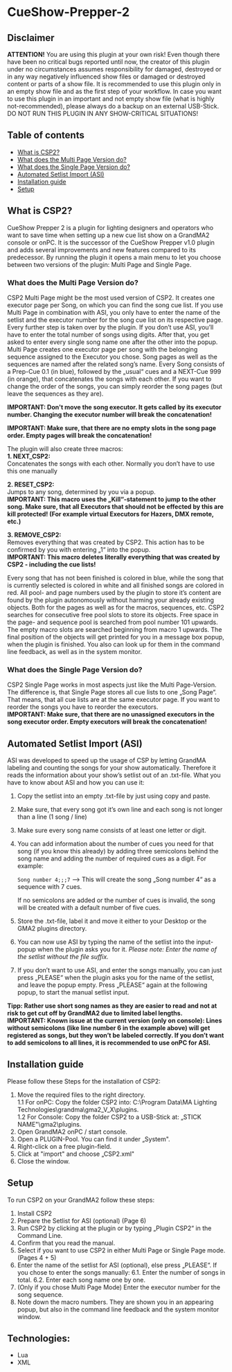 # CueShow-Prepper-2

## Disclaimer
__ATTENTION!__
You are using this plugin at your own risk!
Even though there have been no critical bugs reported until now, the creator of this plugin under no circumstances assumes responsibility for damaged, destroyed or in any way negatively influenced show files or damaged or destroyed content or parts of a show file.
It is recommended to use this plugin only in an empty show file and as the first step of your workflow.
In case you want to use this plugin in an important and not empty show file (what is highly not-recommended), please always do a backup on an external USB-Stick.
DO NOT RUN THIS PLUGIN IN ANY SHOW-CRITICAL SITUATIONS!


## Table of contents
* [What is CSP2?](#what-is-csp2?)
* [What does the Multi Page Version do?](#what-does-the-multi-page-version-do?)
* [What does the Single Page Version do?](#what-does-the-signle-page-version-do?)
* [Automated Setlist Import (ASI)](#automated-setlist-import-(asi))
* [Installation guide](#installation-guide)
* [Setup](#setup)


## What is CSP2?
CueShow Prepper 2 is a plugin for lighting designers and operators who want to save time when setting up a new cue list show on a GrandMA2 console or onPC.
It is the successor of the CueShow Prepper v1.0 plugin and adds several improvements and new features compared to its predecessor. By running the plugin it opens a main menu to let you choose between two versions of the plugin:
Multi Page and Single Page. 


### What does the Multi Page Version do?
CSP2 Multi Page might be the most used version of CSP2. It creates one executor page per Song, on which you can find the song cue list.
If you use Multi Page in combination with ASI, you only have to enter the name of the setlist and the executor number for the song cue list on its respective page. Every further step is taken over by the plugin.
If you don’t use ASI, you’ll have to enter the total number of songs using digits. After that, you get asked to enter every single song name one after the other into the popup.
Multi Page creates one executor page per song with the belonging sequence assigned to the Executor you chose. Song pages as well as the sequences are named after the related song’s name.
Every Song consists of a Prep-Cue 0.1 (in blue), followed by the „usual“ cues and a NEXT-Cue 999 (in orange), that concatenates the songs with each other. If you want to change the order of the songs, you can simply reorder the song pages (but leave the sequences as they are).

__IMPORTANT: Don't move the song executor. It gets called by its executor number. Changing the executor number will break the concatenation!__

__IMPORTANT: Make sure, that there are no empty slots in the song page order.
Empty pages will break the concatenation!__

The plugin will also create three macros: <br>
__1. NEXT_CSP2:__<br>
   Concatenates the songs with each other. Normally you don’t have to use this one manually
   
__2. RESET_CSP2:__<br>
  Jumps to any song, determined by you via a popup.<br>
  __IMPORTANT: This macro uses the „Kill“-statement to jump to the other song.
  Make sure, that all Executors that should not be effected by this are kill protected! (For example virtual Executors for Hazers, DMX remote, etc.)__

__3. REMOVE_CSP2:__<br>
  Removes everything that was created by CSP2.
   This action has to be confirmed by you with entering „1“ into the popup.<br>
   __IMPORTANT: This macro deletes literally everything that was created by CSP2 - including the cue lists!__

Every song that has not been finished is colored in blue, while the song that is currently selected is colored in white and all finished songs are colored in red.
All pool- and page numbers used by the plugin to store it’s content are found by the plugin autonomously without harming your already existing objects. Both for the pages as well as for the macros, sequences, etc. CSP2 searches for consecutive free pool slots to store its objects. Free space in the page- and sequence pool is searched from pool number 101 upwards. The empty macro slots are searched beginning from macro 1 upwards. The final position of the objects will get printed for you in a message box popup, when the plugin is finished. You also can look up for them in the command line feedback, as well as in the system monitor.

### What does the Single Page Version do?
CSP2 Single Page works in most aspects just like the Multi Page-Version. The difference is, that Single Page stores all cue lists to one „Song Page“. That means, that all cue lists are at the same executor page. If you want to reorder the songs you have to reorder the executors.<br>
__IMPORTANT: Make sure, that there are no unassigned executors in the song executor order. Empty executors will break the concatenation!__

## Automated Setlist Import (ASI)
ASI was developed to speed up the usage of CSP by letting GrandMA labeling and counting the songs for your show automatically.
Therefore it reads the information about your show’s setlist out of an .txt-file.
What you have to know about ASI and how you can use it:
1. Copy the setlist into an empty .txt-file by just using copy and paste.
2. Make sure, that every song got it’s own line and each song is not longer than a line (1 song / line)
3. Make sure every song name consists of at least one letter or digit.
4. You can add information about the number of cues you need for that song (if you know this already) by adding three semicolons behind the song name and adding the number of required cues as a digit. For example:

   ``` Song number 4;;;7 ``` —> This will create the song „Song number 4“ as a sequence with 7 cues.
   
   If no semicolons are added or the number of cues is invalid, the song will be created with a default number of five cues.
5. Store the .txt-file, label it and move it either to your Desktop or the GMA2 plugins directory. 
6. You can now use ASI by typing the name of the setlist into the input-popup when the plugin asks you for it.
   _Please note: Enter the name of the setlist without the file suffix._
7. If you don’t want to use ASI, and enter the songs manually, you can just press „PLEASE“ when the plugin asks you for the name of the setlist, and leave the popup empty. Press „PLEASE“ again at the following popup, to start the manual setlist input.

__Tipp: Rather use short song names as they are easier to read and not at risk to get cut off by GrandMA2 due to limited label lengths.__<br>
__IMPORTANT: Known issue at the current version (only on console): Lines without semicolons (like line number 6 in the example above) will get registered as songs, but they won’t be labeled correctly. If you don’t want to add semicolons to all lines, it is recommended to use onPC for ASI.__

## Installation guide
Please follow these Steps for the installation of CSP2:
1. Move the required files to the right directory.<br>
  1.1 For onPC: Copy the folder CSP2 into: C:\\Program Data\\MA Lighting Technologies\\grandma\\gma2_V_X\\plugins.<br>
  1.2 For Console: Copy the folder CSP2 to a USB-Stick at: „STICK NAME"\\gma2\\plugins.
2. Open GrandMA2 onPC / start console.
3. Open a PLUGIN-Pool. You can find it under „System".
4. Right-click on a free plugin-field.
5. Click at "import" and choose „CSP2.xml"
6. Close the window.

## Setup
To run CSP2 on your GrandMA2 follow these steps:
1. Install CSP2
2. Prepare the Setlist for ASI (optional) (Page 6)
3. Run CSP2 by clicking at the plugin or by typing „Plugin CSP2“ in the Command Line.
4. Confirm that you read the manual.
5. Select if you want to use CSP2 in either Multi Page or Single Page mode. (Pages 4 + 5)
6. Enter the name of the setlist for ASI (optional), else press „PLEASE“. If you chose to enter the songs manually:
6.1. Enter the number of songs in total.
6.2. Enter each song name one by one.
7. (Only if you chose Multi Page Mode) Enter the executor number for the song sequence.
8. Note down the macro numbers. They are shown you in an appearing popup, but also in the command line feedback and the system monitor window.

## Technologies:
  - Lua
  - XML
